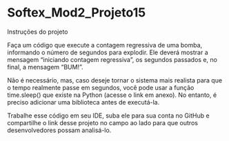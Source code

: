 # Softex_Mod2_Projeto15

Instruções do projeto

Faça um código que execute a contagem regressiva de uma bomba, informando o número de segundos para explodir. Ele deverá mostrar a mensagem “iniciando contagem regressiva”, os segundos passados e, no final, a mensagem “BUM!”.

Não é necessário, mas, caso deseje tornar o sistema mais realista para que o tempo realmente passe em segundos, você pode usar a função time.sleep() que existe na Python (acesse o link em anexo). No entanto, é preciso adicionar uma biblioteca antes de executá-la. 

Trabalhe esse código em seu IDE, suba ele para sua conta no GitHub e compartilhe o link desse projeto no campo ao lado para que outros desenvolvedores possam analisá-lo.
